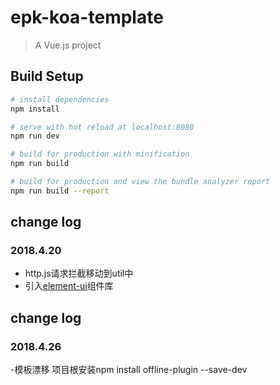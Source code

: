 # epk-koa-template

> A Vue.js project

## Build Setup

``` bash
# install dependencies
npm install

# serve with hot reload at localhost:8080
npm run dev

# build for production with minification
npm run build

# build for production and view the bundle analyzer report
npm run build --report
```


## change log

### 2018.4.20
- http.js请求拦截移动到util中
- 引入[element-ui](http://element-cn.eleme.io/#/zh-CN/component/quickstart)组件库

## change log

### 2018.4.26
-模板漂移 项目根安装npm install offline-plugin --save-dev



